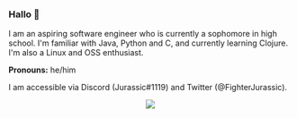 ### Hallo 👋
I am an aspiring software engineer who is currently a sophomore in high school. 
I'm familiar with Java, Python and C, and currently learning Clojure.
I'm also a Linux and OSS enthusiast.

**Pronouns:** he/him

I am accessible via Discord (Jurassic#1119) and Twitter (@FighterJurassic).

<div align="center">
    <a href="https://github.com/anuraghazra/github-readme-stats"><img src="https://github-readme-stats.vercel.app/api/top-langs/?username=Jurassic-Fighter&hide=python&layout=compact&theme=github_dark"></a>
</div>

<!--
**Jurassic-Fighter/Jurassic-Fighter** is a ✨ _special_ ✨ repository because its `README.md` (this file) appears on your GitHub profile.

Here are some ideas to get you started:

- 🔭 I’m currently working on ...
- 🌱 I’m currently learning ...
- 👯 I’m looking to collaborate on ...
- 🤔 I’m looking for help with ...
- 💬 Ask me about ...
- 📫 How to reach me: ...
- 😄 Pronouns: ...
- ⚡ Fun fact: ...
-->
